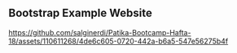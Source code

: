 ## Bootstrap Example Website


https://github.com/salginerdi/Patika-Bootcamp-Hafta-18/assets/110611268/4de6c605-0720-442a-b6a5-547e56275b4f

